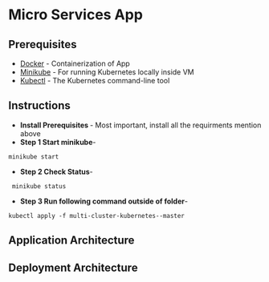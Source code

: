 <h1>Micro Services App</h1>

## Prerequisites

* [Docker](https://www.docker.com) - Containerization of App
* [Minikube](https://kubernetes.io/docs/setup/learning-environment/minikube/) - For running Kubernetes locally inside VM
* [Kubectl](https://kubernetes.io/docs/tasks/tools/install-kubectl/) - The Kubernetes command-line tool

## Instructions

* <b> Install Prerequisites </b>- Most important, install all the requirments mention above 
* <b> Step 1 Start minikube</b>- 
``` shell
minikube start
``` 
* <b> Step 2 Check Status</b>-
``` shell
 minikube status
``` 
* <b> Step 3 Run following command outside of folder</b>-
``` shell
kubectl apply -f multi-cluster-kubernetes--master
``` 
## Application Architecture

## Deployment Architecture
